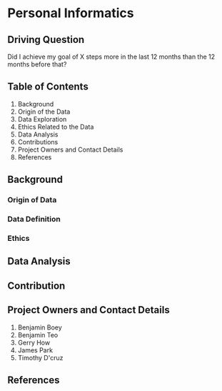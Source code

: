 # Personal Informatics

## Driving Question

Did I achieve my goal of X steps more in the last 12 months than the 12 months before that?

## Table of Contents

1. Background
2. Origin of the Data
3. Data Exploration
4. Ethics Related to the Data
5. Data Analysis
6. Contributions
7. Project Owners and Contact Details
8. References

## Background

### Origin of Data

### Data Definition

### Ethics

## Data Analysis

## Contribution

## Project Owners and Contact Details

1. Benjamin Boey
2. Benjamin Teo
3. Gerry How
4. James Park
5. Timothy D'cruz

## References
